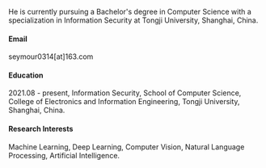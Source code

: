 
He is currently pursuing a Bachelor's degree in Computer Science with a specialization in Information Security at Tongji University, Shanghai, China.

#### Email
seymour0314[at]163.com

#### Education
2021.08 - present, Information Security, School of Computer Science, College of Electronics and Information Engineering, Tongji University, Shanghai, China.

#### Research Interests
Machine Learning, Deep Learning, Computer Vision, Natural Language Processing, Artificial Intelligence.
